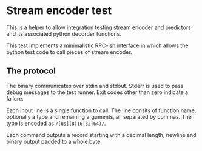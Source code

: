 # Stream encoder test

This is a helper to allow integration testing stream encoder and predictors
and its associated python decorder functions.

This test implements a minimalistic RPC-ish interface in which allows the python
test code to call pieces of stream encoder.

## The protocol

The binary communicates over stdin and stdout. Stderr is used to pass debug messages
to the test runner.
Exit codes other than zero indicate a failure.

Each input line is a single function to call. The line consits of function name,
optionally a type and remaining arguments, all separated by commas.
The type is encoded as `/[us](8|16|32|64)/`.

Each command outputs a record starting with a decimal length, newline and
binary output padded to a whole byte.
